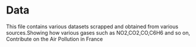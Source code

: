 # Data
This file contains various datasets scrapped and obtained from various sources.Showing how various gases such as NO2,CO2,CO,C6H6 and so on, Contribute on the Air Pollution in France
